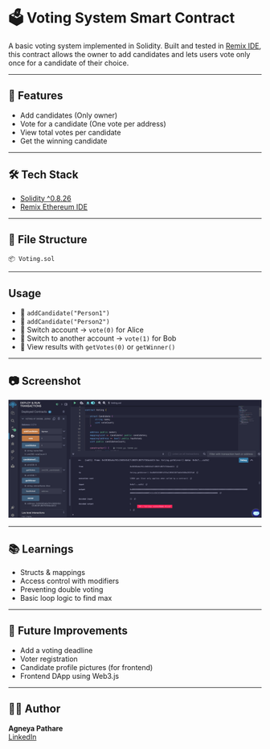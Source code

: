 # 🗳️ Voting System Smart Contract

A basic voting system implemented in Solidity. Built and tested in [Remix IDE](https://remix.ethereum.org), this contract allows the owner to add candidates and lets users vote only once for a candidate of their choice.

---

## 🚀 Features

- Add candidates (Only owner)
- Vote for a candidate (One vote per address)
- View total votes per candidate
- Get the winning candidate

---

## 🛠️ Tech Stack

- [Solidity ^0.8.26](https://soliditylang.org/)
- [Remix Ethereum IDE](https://remix.ethereum.org)

---

## 📁 File Structure

```
📦 Voting.sol
```
---

## Usage

- 🔹 `addCandidate("Person1")`
- 🔹 `addCandidate("Person2")`
- 🔹 Switch account → `vote(0)` for Alice
- 🔹 Switch to another account → `vote(1)` for Bob
- 🔹 View results with `getVotes(0)` or `getWinner()`

---

## 📷 Screenshot 
![Output](https://github.com/agneya-1402/Blockchain_Voting/blob/main/output.png)

---

## 📚 Learnings

- Structs & mappings
- Access control with modifiers
- Preventing double voting
- Basic loop logic to find max

---

## 📌 Future Improvements

- Add a voting deadline
- Voter registration
- Candidate profile pictures (for frontend)
- Frontend DApp using Web3.js

---

## 🧑‍🎓 Author

**Agneya Pathare**  
[LinkedIn](https://www.linkedin.com/in/agneya-pathare)
